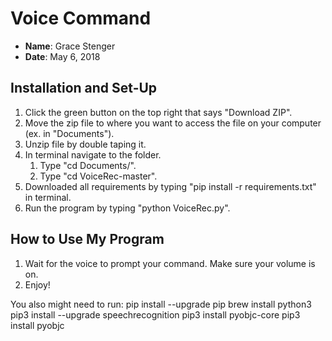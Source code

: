 # Voice Command
- **Name**: Grace Stenger
- **Date**: May 6, 2018

## Installation and Set-Up
1. Click the green button on the top right that says "Download ZIP".
2. Move the zip file to where you want to access the file on your computer (ex. in "Documents").
3. Unzip file by double taping it.
4. In terminal navigate to the folder.
    1. Type "cd Documents/".
    2. Type "cd VoiceRec-master".
5. Downloaded all requirements by typing "pip install -r requirements.txt" in terminal.
6. Run the program by typing "python VoiceRec.py".

## How to Use My Program
1. Wait for the voice to prompt your command. Make sure your volume is on.
2. Enjoy!

You also might need to run:
pip install --upgrade pip
brew install python3
pip3 install --upgrade speechrecognition
pip3 install pyobjc-core
pip3 install pyobjc

